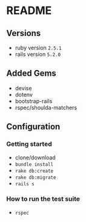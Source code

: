 # README

## Versions
 * ruby version `2.5.1`
 * rails version `5.2.0`

## Added Gems
 * devise
 * dotenv
 * bootstrap-rails
 * rspec/shoulda-matchers


## Configuration
### Getting started
 *  clone/download
 * `bundle install`
 * `rake db:create`
 * `rake db:migrate`
 * `rails s`

### How to run the test suite
 * `rspec`

